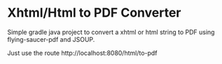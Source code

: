 # Xhtml/Html to PDF Converter

Simple gradle java project to convert a xhtml or html string to PDF using flying-saucer-pdf and JSOUP.

Just use the route http://localhost:8080/html/to-pdf